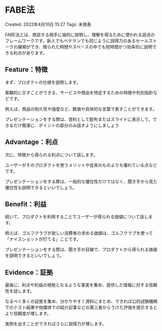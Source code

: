 # FABE法

Created: 2022年4月10日 15:27
Tags: 未発表

FABE法とは、商談する相手に端的に説明し、理解を得るために使われる話法のフレームワークです。新人でもベテランでも同じように説得力のあるセールストークの展開ができ、限られた時間やスペースの中でも短時間かつ効率的に説明できる利点があります。

## **Feature：特徴**

まず、プロダクトの仕様を説明します。

客観的に示すことができる、サービスや商品を特定するための特徴や判別指針などです。

例えば、商品の耐久性や強度など、数値や具体的な言葉で表すことができます。

プレゼンテーションをする際は、資料として配布またはスライドに表示して、できるだけ簡潔に、ポイントの部分のみ話すようにしましょう

## **Advantage：利点**

次に、特徴から得られる利点について話します。

ユーザーがそのプロダクトを使うメリットや従来のものよりも優れている点などです。

プレゼンテーションをする際は、一般的な優位性だけではなく、聞き手から見た優位性も説明できるといいでしょう。

## **Benefit：利益**

続いて、プロダクトを利用することでユーザーが得られる価値について話します。

例えば、ゴルフクラブが欲しい消費者の求める価値は、ゴルフクラブを使って「ナイスショットが打てる」ことです。

プレゼンテーションをする際は、聞き手の目線で、プロダクトから得られる価値を説明できるといいでしょう。

## **Evidence：証拠**

最後に、利点や利益の根拠となるような事実を集め、提供した情報に対する信頼性を話します。

なるべく多くの証拠を集め、分かりやすく資料にまとめ、できれば公的試験機関でのテスト結果や他媒体での紹介記事などの第三者からうけた評価を提示するとより信頼度が増します。

実例を出すことができればさらに説得力が増します。